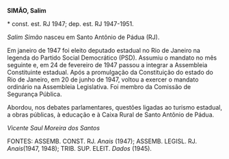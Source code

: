 **SIMÃO, Salim**

\* const. est. RJ 1947; dep. est. RJ 1947-1951.

*Salim Simão* nasceu em Santo Antônio de Pádua (RJ).

Em janeiro de 1947 foi eleito deputado estadual no Rio de Janeiro na
legenda do Partido Social Democrático (PSD). Assumiu o mandato no mês
seguinte e, em 24 de fevereiro de 1947 passou a integrar a Assembleia
Constituinte estadual. Após a promulgação da Constituição do estado do
Rio de Janeiro, em 20 de junho de 1947, voltou a exercer o mandato
ordinário na Assembleia Legislativa. Foi membro da Comissão de Segurança
Pública.

Abordou, nos debates parlamentares, questões ligadas ao turismo
estadual, a obras públicas, à educação e à Caixa Rural de Santo Antônio
de Pádua.

*Vicente Saul Moreira dos Santos*

FONTES: ASSEMB. CONST. RJ. *Anais* (1947); ASSEMB. LEGISL. RJ.
*Anais*(1947, 1948); TRIB. SUP. ELEIT. *Dados* (1945).

